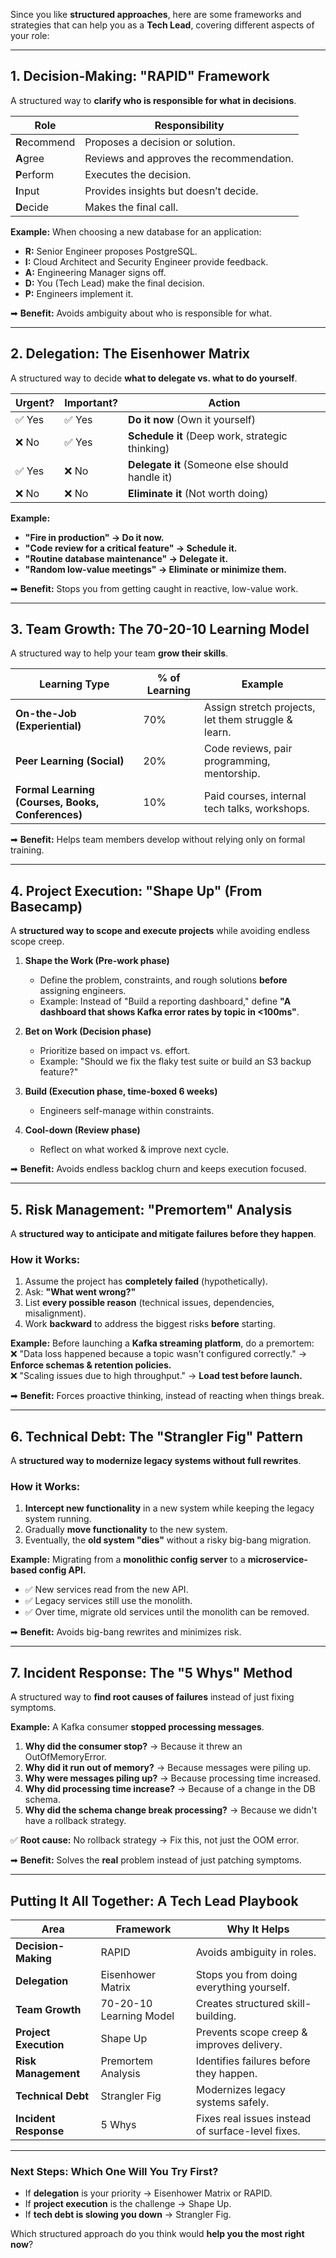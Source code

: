 Since you like **structured approaches**, here are some frameworks and strategies that can help you as a **Tech Lead**, covering different aspects of your role:  

---

## **1. Decision-Making: "RAPID" Framework**  
A structured way to **clarify who is responsible for what in decisions**.  

| **Role**  | **Responsibility** |
|-----------|------------------|
| **R**ecommend | Proposes a decision or solution. |
| **A**gree | Reviews and approves the recommendation. |
| **P**erform | Executes the decision. |
| **I**nput | Provides insights but doesn’t decide. |
| **D**ecide | Makes the final call. |

**Example:** When choosing a new database for an application:  
- **R:** Senior Engineer proposes PostgreSQL.  
- **I:** Cloud Architect and Security Engineer provide feedback.  
- **A:** Engineering Manager signs off.  
- **D:** You (Tech Lead) make the final decision.  
- **P:** Engineers implement it.  

➡ **Benefit:** Avoids ambiguity about who is responsible for what.  

---

## **2. Delegation: The Eisenhower Matrix**  
A structured way to decide **what to delegate vs. what to do yourself**.  

| **Urgent?** | **Important?** | **Action** |
|------------|--------------|------------|
| ✅ Yes | ✅ Yes | **Do it now** (Own it yourself) |
| ❌ No | ✅ Yes | **Schedule it** (Deep work, strategic thinking) |
| ✅ Yes | ❌ No | **Delegate it** (Someone else should handle it) |
| ❌ No | ❌ No | **Eliminate it** (Not worth doing) |

**Example:**  
- **"Fire in production" → Do it now.**  
- **"Code review for a critical feature" → Schedule it.**  
- **"Routine database maintenance" → Delegate it.**  
- **"Random low-value meetings" → Eliminate or minimize them.**  

➡ **Benefit:** Stops you from getting caught in reactive, low-value work.

---

## **3. Team Growth: The 70-20-10 Learning Model**  
A structured way to help your team **grow their skills**.  

| **Learning Type** | **% of Learning** | **Example** |
|-------------------|------------------|------------|
| **On-the-Job (Experiential)** | 70% | Assign stretch projects, let them struggle & learn. |
| **Peer Learning (Social)** | 20% | Code reviews, pair programming, mentorship. |
| **Formal Learning (Courses, Books, Conferences)** | 10% | Paid courses, internal tech talks, workshops. |

➡ **Benefit:** Helps team members develop without relying only on formal training.

---

## **4. Project Execution: "Shape Up" (From Basecamp)**  
A **structured way to scope and execute projects** while avoiding endless scope creep.  

1. **Shape the Work (Pre-work phase)**  
   - Define the problem, constraints, and rough solutions **before** assigning engineers.  
   - Example: Instead of "Build a reporting dashboard," define **"A dashboard that shows Kafka error rates by topic in <100ms"**.  
   
2. **Bet on Work (Decision phase)**  
   - Prioritize based on impact vs. effort.  
   - Example: "Should we fix the flaky test suite or build an S3 backup feature?"  

3. **Build (Execution phase, time-boxed 6 weeks)**  
   - Engineers self-manage within constraints.  

4. **Cool-down (Review phase)**  
   - Reflect on what worked & improve next cycle.  

➡ **Benefit:** Avoids endless backlog churn and keeps execution focused.

---

## **5. Risk Management: "Premortem" Analysis**  
A **structured way to anticipate and mitigate failures before they happen**.  

### **How it Works:**  
1. Assume the project has **completely failed** (hypothetically).  
2. Ask: **"What went wrong?"**  
3. List **every possible reason** (technical issues, dependencies, misalignment).  
4. Work **backward** to address the biggest risks **before** starting.  

**Example:** Before launching a **Kafka streaming platform**, do a premortem:  
❌ "Data loss happened because a topic wasn't configured correctly." → **Enforce schemas & retention policies.**  
❌ "Scaling issues due to high throughput." → **Load test before launch.**  

➡ **Benefit:** Forces proactive thinking, instead of reacting when things break.

---

## **6. Technical Debt: The "Strangler Fig" Pattern**  
A **structured way to modernize legacy systems without full rewrites**.  

### **How it Works:**  
1. **Intercept new functionality** in a new system while keeping the legacy system running.  
2. Gradually **move functionality** to the new system.  
3. Eventually, the **old system "dies"** without a risky big-bang migration.  

**Example:** Migrating from a **monolithic config server** to a **microservice-based config API.**  
- ✅ New services read from the new API.  
- ✅ Legacy services still use the monolith.  
- ✅ Over time, migrate old services until the monolith can be removed.  

➡ **Benefit:** Avoids big-bang rewrites and minimizes risk.

---

## **7. Incident Response: The "5 Whys" Method**  
A structured way to **find root causes of failures** instead of just fixing symptoms.  

**Example:** A Kafka consumer **stopped processing messages**.  

1. **Why did the consumer stop?** → Because it threw an OutOfMemoryError.  
2. **Why did it run out of memory?** → Because messages were piling up.  
3. **Why were messages piling up?** → Because processing time increased.  
4. **Why did processing time increase?** → Because of a change in the DB schema.  
5. **Why did the schema change break processing?** → Because we didn't have a rollback strategy.  

✅ **Root cause:** No rollback strategy → Fix this, not just the OOM error.  

➡ **Benefit:** Solves the **real** problem instead of just patching symptoms.

---

## **Putting It All Together: A Tech Lead Playbook**
| **Area** | **Framework** | **Why It Helps** |
|----------|--------------|----------------|
| **Decision-Making** | RAPID | Avoids ambiguity in roles. |
| **Delegation** | Eisenhower Matrix | Stops you from doing everything yourself. |
| **Team Growth** | 70-20-10 Learning Model | Creates structured skill-building. |
| **Project Execution** | Shape Up | Prevents scope creep & improves delivery. |
| **Risk Management** | Premortem Analysis | Identifies failures before they happen. |
| **Technical Debt** | Strangler Fig | Modernizes legacy systems safely. |
| **Incident Response** | 5 Whys | Fixes real issues instead of surface-level fixes. |

---

### **Next Steps: Which One Will You Try First?**  
- If **delegation** is your priority → Eisenhower Matrix or RAPID.  
- If **project execution** is the challenge → Shape Up.  
- If **tech debt is slowing you down** → Strangler Fig.  

Which structured approach do you think would **help you the most right now**?